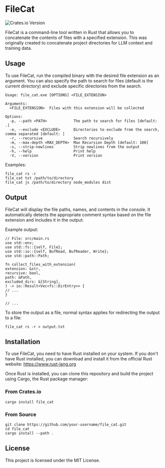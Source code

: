 # FileCat
![Crates.io Version](https://img.shields.io/crates/v/file_cat?link=https%3A%2F%2Fcrates.io%2Fcrates%2Ffile_cat)

FileCat is a command-line tool written in Rust that allows you to concatenate the contents of files with a specified extension. 
This was originally created to concatenate project directories for LLM context and training data. 

## Usage

To use FileCat, run the compiled binary with the desired file extension as an argument. You can also specify the path to search for files (default is the current directory) and exclude specific directories from the search.

```shell
Usage: file_cat.exe [OPTIONS] <FILE_EXTENSION>

Arguments:
  <FILE_EXTENSION>  Files with this extension will be collected

Options:
  -p, --path <PATH>            The path to search for files [default: .]
  -e, --exclude <EXCLUDE>      Directories to exclude from the search, comma separated [default: ]
  -r, --recursive              Search recursively
  -m, --max-depth <MAX_DEPTH>  Max Recursion Depth [default: 100]
  -s, --strip-newlines         Strip newlines from the output
  -h, --help                   Print help
  -V, --version                Print version
```
Examples:

```shell
file_cat rs -r
file_cat txt /path/to/directory
file_cat js /path/to/directory node_modules dist
```


## Output

FileCat will display the file paths, names, and contents in the console. It automatically detects the appropriate comment syntax based on the file extension and includes it in the output.

Example output:
```
// File: src/main.rs
use std::env;
use std::fs::{self, File};
use std::io::{self, BufRead, BufReader, Write};
use std::path::Path;

fn collect_files_with_extension(
extension: &str,
recursive: bool,
path: &Path,
excluded_dirs: &[String],
) -> io::Result<Vec<fs::DirEntry>> {
// ...
}

// ...
```

To store the output as a file, normal syntax applies for redirecting the output to a file:

```shell
file_cat rs -r > output.txt
```

## Installation

To use FileCat, you need to have Rust installed on your system. If you don't have Rust installed, you can download and install it from the official Rust website: https://www.rust-lang.org

Once Rust is installed, you can clone this repository and build the project using Cargo, the Rust package manager:

### From Crates.io
```shell
cargo install file_cat
```

### From Source
```shell
git clone https://github.com/your-username/file_cat.git
cd file_cat
cargo install --path .    
```

## License

This project is licensed under the MIT License.